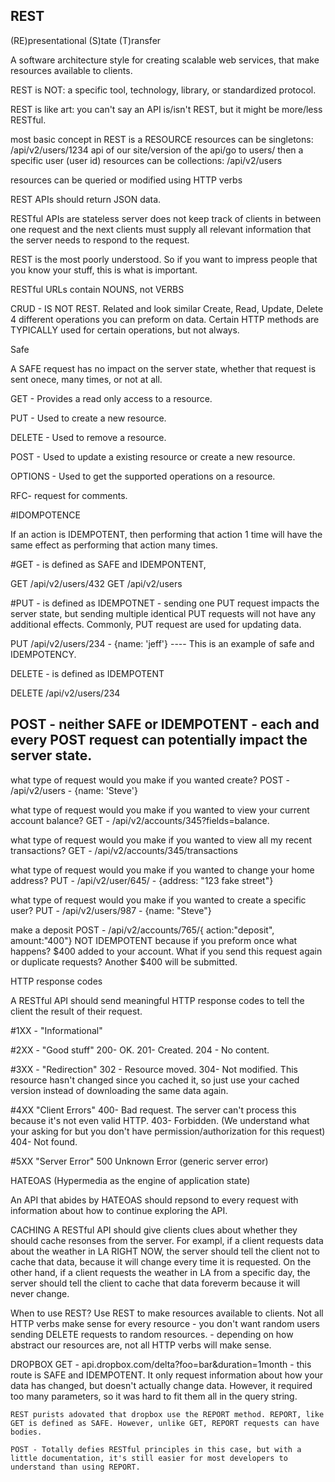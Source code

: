## REST
(RE)presentational (S)tate (T)ransfer

A software architecture style for creating scalable web services, that make resources available to clients.

REST is NOT: a specific tool, technology, library, or standardized protocol.

REST is like art: you can't say an API is/isn't REST, but it might be more/less RESTful.

most basic concept in REST is a RESOURCE 
resources can be singletons: /api/v2/users/1234  api of our site/version of the api/go to users/ then a specific user (user id)
resources can be collections: /api/v2/users

resources can be queried or modified using HTTP verbs

REST APIs should return JSON data.

RESTful APIs are stateless
server does not keep track of clients in between one request and the next clients must supply all relevant information that the server needs to respond to the request.

REST is the most poorly understood. So if you want to impress people that you know your stuff, this is what is important.

RESTful URLs contain NOUNS, not VERBS

CRUD - IS NOT REST. Related and look similar 
Create, Read, Update, Delete 4 different operations you can preform on data.
Certain HTTP methods are TYPICALLY used for certain operations, but not always.


Safe 

A SAFE request has no impact on the server state, whether that request is sent onece, many times, or not at all.


GET - Provides a read only access to a resource.

PUT - Used to create a new resource.

DELETE - Used to remove a resource.

POST - Used to update a existing resource or create a new resource.

OPTIONS - Used to get the supported operations on a resource.




RFC- request for comments.

#IDOMPOTENCE

If an action is IDEMPOTENT, then performing that action 1 time will have the same effect as performing that action many times.

#GET - is defined as SAFE and IDEMPONTENT,

GET /api/v2/users/432 
GET /api/v2/users

#PUT - is defined as IDEMPOTNET - sending one PUT request impacts the server state, but sending multiple identical PUT requests will not have any additional effects. Commonly, PUT request are used for updating data.

PUT /api/v2/users/234 - {name: 'jeff'} ---- This is an example of safe and IDEMPOTENCY.

DELETE - is defined as IDEMPOTENT

DELETE /api/v2/users/234 


## POST - neither SAFE or IDEMPOTENT - each and every POST request can potentially impact the server state.
what type of request would you make if you wanted create?
POST - /api/v2/users - {name: 'Steve'}

what type of request would you make if you wanted to view your current account balance?
GET - /api/v2/accounts/345?fields=balance.

what type of request would you make if you wanted to view all my recent transactions?
GET - /api/v2/accounts/345/transactions

what type of request would you make if you wanted to change your home address?
PUT - /api/v2/user/645/ - {address: "123 fake street"}

what type of request would you make if you wanted to create a specific user?
PUT - /api/v2/users/987 - {name: "Steve"} 

make a deposit
POST - /api/v2/accounts/765/{ action:"deposit", amount:"400"}  NOT IDEMPOTENT because if you preform once what happens? $400 added to your account. What if you send this request again or duplicate requests? Another $400 will be submitted.


HTTP response codes

A RESTful API should send meaningful HTTP response codes to tell the client the result of their request.

#1XX - "Informational"

#2XX - "Good stuff"
200- OK.
201- Created.
204 - No content.

#3XX - "Redirection"
302 - Resource moved.
304- Not modified. This resource hasn't changed since you cached it, so just use your cached version instead of downloading the same data again.

#4XX "Client Errors"
400- Bad request. The server can't process this because it's not even valid HTTP.
403- Forbidden. (We understand what your asking for but you don't have permission/authorization for this request)
404- Not found.

#5XX  "Server Error"
500 Unknown Error (generic server error)

HATEOAS (Hypermedia as the engine of application state)

An API that abides by HATEOAS should repsond to every request with information about how to continue exploring the API.

CACHING
    A RESTful API should give clients clues about whether they should cache resonses from the server. For exampl, if a client requests data about the weather in LA RIGHT NOW, the server should tell the client not to cache that data, because it will change every time it is requested. On the other hand, if a client requests the weather in LA from a specific day, the server should tell the client to cache that data foreverm because it will never change.

When to use REST?
    Use REST to make resources available to clients.
    Not all HTTP verbs make sense for every resource
        - you don't want random users sending DELETE requests to random resources.
        - depending on how abstract our resources are, not all HTTP verbs will make sense.


DROPBOX 
   GET - api.dropbox.com/delta?foo=bar&duration=1month - this route is SAFE and IDEMPOTENT. It only request information about how your data has changed, but doesn't actually change data. However,
    it required too many parameters, so it was hard to fit them all in the query string.

    REST purists adovated that dropbox use the REPORT method. REPORT, like GET is defined as SAFE. However, unlike GET, REPORT requests can have bodies. 

    POST - Totally defies RESTful principles in this case, but with a little documentation, it's still easier for most developers to understand than using REPORT.







